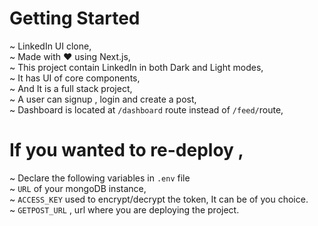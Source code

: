 
# Getting Started

~ LinkedIn UI clone,
<br/>
~ Made with ❤️ using Next.js,
<br/>
~ This project contain LinkedIn in both Dark and Light modes,
<br/>
~ It has UI of core components,
<br/>
~ And It is a full stack project,
<br/>
~ A user can signup , login and create a post,
<br/>
~ Dashboard is located at `/dashboard` route instead of `/feed/`route,

# If you wanted to re-deploy , 
~ Declare the following variables in `.env` file
<br/>
~ `URL` of your mongoDB instance,
<br/>
~ `ACCESS_KEY` used to encrypt/decrypt the token, It can be of you choice.
<br/>
~ `GETPOST_URL` , url where you are deploying the project.

